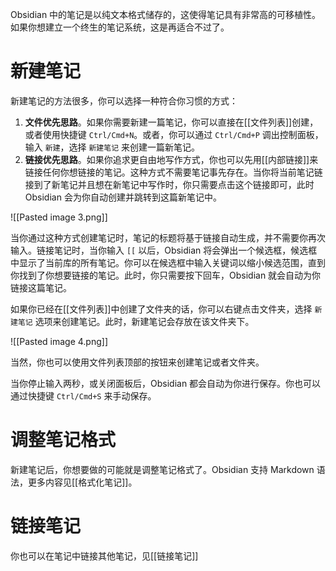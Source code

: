Obsidian 中的笔记是以纯文本格式储存的，这使得笔记具有非常高的可移植性。如果你想建立一个终生的笔记系统，这是再适合不过了。

# 新建笔记

新建笔记的方法很多，你可以选择一种符合你习惯的方式：

1. **文件优先思路**。如果你需要新建一篇笔记，你可以直接在[[文件列表]]创建，或者使用快捷键 `Ctrl/Cmd+N`。或者，你可以通过 `Ctrl/Cmd+P` 调出控制面板，输入 `新建`，选择 `新建笔记` 来创建一篇新笔记。
2. **链接优先思路**。如果你追求更自由地写作方式，你也可以先用[[内部链接]]来链接任何你想链接的笔记。这种方式不需要笔记事先存在。当你将当前笔记链接到了新笔记并且想在新笔记中写作时，你只需要点击这个链接即可，此时 Obsidian 会为你自动创建并跳转到这篇新笔记中。

![[Pasted image 3.png]]

当你通过这种方式创建笔记时，笔记的标题将基于链接自动生成，并不需要你再次输入。链接笔记时，当你输入 `[[` 以后，Obsidian 将会弹出一个候选框，候选框中显示了当前库的所有笔记。你可以在候选框中输入关键词以缩小候选范围，直到你找到了你想要链接的笔记。此时，你只需要按下回车，Obsidian 就会自动为你链接这篇笔记。

如果你已经在[[文件列表]]中创建了文件夹的话，你可以右键点击文件夹，选择 `新建笔记` 选项来创建笔记。此时，新建笔记会存放在该文件夹下。

![[Pasted image 4.png]]

当然，你也可以使用文件列表顶部的按钮来创建笔记或者文件夹。

当你停止输入两秒，或关闭面板后，Obsidian 都会自动为你进行保存。你也可以通过快捷键 `Ctrl/Cmd+S` 来手动保存。

# 调整笔记格式

新建笔记后，你想要做的可能就是调整笔记格式了。Obsidian 支持 Markdown 语法，更多内容见[[格式化笔记]]。

# 链接笔记

你也可以在笔记中链接其他笔记，见[[链接笔记]]



